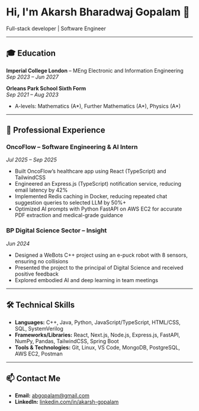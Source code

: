 # Hi, I'm Akarsh Bharadwaj Gopalam 👋

Full-stack developer | Software Engineer

---

## 🎓 Education

**Imperial College London** – MEng Electronic and Information Engineering  
*Sep 2023 – Jun 2027*

**Orleans Park School Sixth Form**  
*Sep 2021 – Aug 2023*  
- A-levels: Mathematics (A*), Further Mathematics (A*), Physics (A*)

---

## 💼 Professional Experience

### **OncoFlow** – Software Engineering & AI Intern  
*Jul 2025 – Sep 2025*  
- Built OncoFlow’s healthcare app using React (TypeScript) and TailwindCSS  
- Engineered an Express.js (TypeScript) notification service, reducing email latency by 42%  
- Implemented Redis caching in Docker, reducing repeated chat suggestion queries to selected LLM by 50%+  
- Optimized AI prompts with Python FastAPI on AWS EC2 for accurate PDF extraction and medical-grade guidance  

### **BP Digital Science Sector** – Insight  
*Jun 2024*  
- Designed a WeBots C++ project using an e-puck robot with 8 sensors, ensuring no collisions  
- Presented the project to the principal of Digital Science and received positive feedback  
- Explored embodied AI and deep learning in team meetings  

---

## 🛠️ Technical Skills

- **Languages:** C++, Java, Python, JavaScript/TypeScript, HTML/CSS, SQL, SystemVerilog
- **Frameworks/Libraries:** React, Next.js, Node.js, Express.js, FastAPI, NumPy, Pandas, TailwindCSS, Spring Boot  
- **Tools & Technologies:** Git, Linux, VS Code, MongoDB, PostgreSQL, AWS EC2, Postman  

---

## 📫 Contact Me

- **Email:** abgopalam@gmail.com  
- **LinkedIn:** [linkedin.com/in/akarsh-gopalam](https://www.linkedin.com/in/akarsh-gopalam/)
